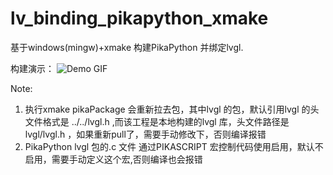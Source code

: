 # lv_binding_pikapython_xmake



基于windows(mingw)+xmake 构建PikaPython 并绑定lvgl.

构建演示：
![Demo GIF](https://github.com/pioneerAlone/lv_binding_pikapython_xmake/images/lvgl_pikapython_xmake.gif)







Note:

1. 执行xmake pikaPackage 会重新拉去包，其中lvgl 的包，默认引用lvgl 的头文件格式是 ../../lvgl.h ,而该工程是本地构建的lvgl 库，头文件路径是lvgl/lvgl.h ，如果重新pull了，需要手动修改下，否则编译报错
2. PikaPython lvgl 包的.c 文件 通过PIKASCRIPT 宏控制代码使用启用，默认不启用，需要手动定义这个宏,否则编译也会报错



